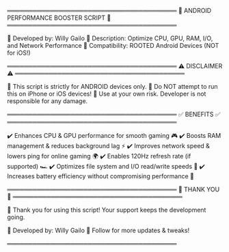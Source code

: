 ════════════════════════════════════════
🚀 ANDROID PERFORMANCE BOOSTER SCRIPT 🚀
════════════════════════════════════════

📌 Developed by: Willy Gailo
📌 Description: Optimize CPU, GPU, RAM, I/O, and Network Performance
📌 Compatibility: ROOTED Android Devices (NOT for iOS!)

════════════════════════════════════════
⚠️ DISCLAIMER ⚠️
════════════════════════════════════════

🚫 This script is strictly for ANDROID devices only.
🚫 Do NOT attempt to run this on iPhone or iOS devices!
🚫 Use at your own risk. Developer is not responsible for any damage.

════════════════════════════════════════
✅ BENEFITS ✅
════════════════════════════════════════

✔️ Enhances CPU & GPU performance for smooth gaming 🎮
✔️ Boosts RAM management & reduces background lag ⚡
✔️ Improves network speed & lowers ping for online gaming 🌍
✔️ Enables 120Hz refresh rate (if supported) 🏎️
✔️ Optimizes file system and I/O read/write speeds 📂
✔️ Increases battery efficiency without compromising performance 🔋

════════════════════════════════════════
🙏 THANK YOU 🙏
════════════════════════════════════════

🎉 Thank you for using this script! Your support keeps the development going.

🔧 Developed by: Willy Gailo
📢 Follow for more updates & tweaks!

════════════════════════════════════════

